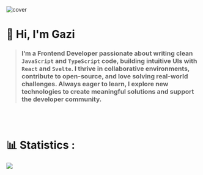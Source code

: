<img src="https://github.com/user-attachments/assets/f08a3eff-3b18-4267-97e0-209a01bf8c9d" alt="cover" />

# 👋 Hi, I'm Gazi
> ### I’m a Frontend Developer passionate about writing clean ` JavaScript ` and ` TypeScript ` code, building intuitive UIs with ` React ` and ` Svelte `. I thrive in collaborative environments, contribute to open-source, and love solving real-world challenges. Always eager to learn, I explore new technologies to create meaningful solutions and support the developer community.

<br><br>

# 📊 Statistics :
<img src="https://github-readme-activity-graph.vercel.app/graph?username=Gazi2050&theme=github-compact"/>

